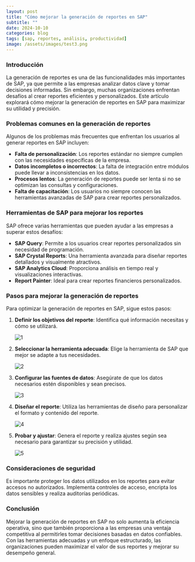 ```yaml
---
layout: post
title: "Cómo mejorar la generación de reportes en SAP"
subtitle: ""
date: 2024-10-10
categories: blog
tags: [sap, reportes, análisis, productividad]
image: /assets/images/test3.png
---
```


### Introducción

La generación de reportes es una de las funcionalidades más importantes de SAP, ya que permite a las empresas analizar datos clave y tomar decisiones informadas. Sin embargo, muchas organizaciones enfrentan desafíos al crear reportes eficientes y personalizados. Este artículo explorará cómo mejorar la generación de reportes en SAP para maximizar su utilidad y precisión.

### Problemas comunes en la generación de reportes

Algunos de los problemas más frecuentes que enfrentan los usuarios al generar reportes en SAP incluyen:

- **Falta de personalización**: Los reportes estándar no siempre cumplen con las necesidades específicas de la empresa.
- **Datos incompletos o incorrectos**: La falta de integración entre módulos puede llevar a inconsistencias en los datos.
- **Procesos lentos**: La generación de reportes puede ser lenta si no se optimizan las consultas y configuraciones.
- **Falta de capacitación**: Los usuarios no siempre conocen las herramientas avanzadas de SAP para crear reportes personalizados.

### Herramientas de SAP para mejorar los reportes

SAP ofrece varias herramientas que pueden ayudar a las empresas a superar estos desafíos:

- **SAP Query**: Permite a los usuarios crear reportes personalizados sin necesidad de programación.
- **SAP Crystal Reports**: Una herramienta avanzada para diseñar reportes detallados y visualmente atractivos.
- **SAP Analytics Cloud**: Proporciona análisis en tiempo real y visualizaciones interactivas.
- **Report Painter**: Ideal para crear reportes financieros personalizados.

### Pasos para mejorar la generación de reportes

Para optimizar la generación de reportes en SAP, sigue estos pasos:

1. **Definir los objetivos del reporte**: Identifica qué información necesitas y cómo se utilizará.

   ![1](/assets/images/mejorar_reportes_sap/1.png)

2. **Seleccionar la herramienta adecuada**: Elige la herramienta de SAP que mejor se adapte a tus necesidades.

   ![2](/assets/images/mejorar_reportes_sap/2.png)

3. **Configurar las fuentes de datos**: Asegúrate de que los datos necesarios estén disponibles y sean precisos.

   ![3](/assets/images/mejorar_reportes_sap/3.png)

4. **Diseñar el reporte**: Utiliza las herramientas de diseño para personalizar el formato y contenido del reporte.

   ![4](/assets/images/mejorar_reportes_sap/4.png)

5. **Probar y ajustar**: Genera el reporte y realiza ajustes según sea necesario para garantizar su precisión y utilidad.

   ![5](/assets/images/mejorar_reportes_sap/5.png)

### Consideraciones de seguridad

Es importante proteger los datos utilizados en los reportes para evitar accesos no autorizados. Implementa controles de acceso, encripta los datos sensibles y realiza auditorías periódicas.

### Conclusión

Mejorar la generación de reportes en SAP no solo aumenta la eficiencia operativa, sino que también proporciona a las empresas una ventaja competitiva al permitirles tomar decisiones basadas en datos confiables. Con las herramientas adecuadas y un enfoque estructurado, las organizaciones pueden maximizar el valor de sus reportes y mejorar su desempeño general.